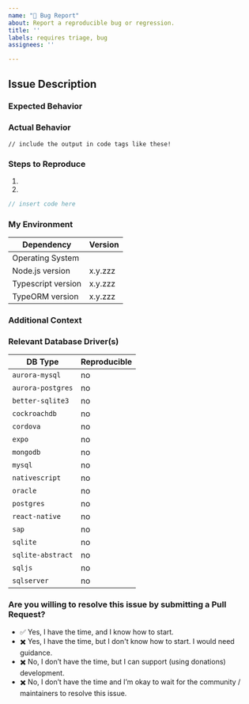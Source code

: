 ```yaml
---
name: "🐛 Bug Report"
about: Report a reproducible bug or regression.
title: ''
labels: requires triage, bug
assignees: ''

---
```


<!--
  Please follow the template.  If you don't, your issue may be closed.

  Have a question?  This is the TypeORM issue tracker - and not the right place
  for general support or questions.  Instead, check the "Support" Documentation
  on the best places to ask questions!

  https://github.com/typeorm/typeorm/blob/master/docs/support.md
-->

## Issue Description

### Expected Behavior

<!--
  A clear and concise description of what you expected to happen.
-->


### Actual Behavior

<!--
  A clear and concise description of what actually happened.

  Please wrap any error messages or output in code tags, instead of images.
-->

```
// include the output in code tags like these!
```


### Steps to Reproduce

<!--
  Your bug will be investigated much faster if we can run your code and it doesn't
  have dependencies other than TypeORM. Issues without reproduction steps or
  code examples may be closed as not actionable.

  Please try to provide a Minimal, Complete, and Verifiable example.
  http://stackoverflow.com/help/mcve
-->

1.
2.

```typescript
// insert code here
```

### My Environment

<!--
  Please add any other relevant dependencies to this table at the end.
  For example: Electron, React Native, or NestJS.
-->

| Dependency          | Version  |
| ---                 | ---      |
| Operating System    |          |
| Node.js version     | x.y.zzz  | <!-- run `node -v` to obtain this -->
| Typescript version  | x.y.zzz  | <!-- run `npm list typescript` to obtain this -->
| TypeORM version     | x.y.zzz  | <!-- run `npm list typeorm` to obtain this -->


### Additional Context

<!--
  Add any other context about the bug report here.
-->


### Relevant Database Driver(s)

<!-- Put "yes" instead of "no" to your issue's relevant databases -->

| DB Type           | Reproducible  |
|-------------------| ---           |
| `aurora-mysql`    | no            |
| `aurora-postgres` | no            |
| `better-sqlite3`  | no            |
| `cockroachdb`     | no            |
| `cordova`         | no            |
| `expo`            | no            |
| `mongodb`         | no            |
| `mysql`           | no            |
| `nativescript`    | no            |
| `oracle`          | no            |
| `postgres`        | no            |
| `react-native`    | no            |
| `sap`             | no            |
| `sqlite`          | no            |
| `sqlite-abstract` | no            |
| `sqljs`           | no            |
| `sqlserver`       | no            |


### Are you willing to resolve this issue by submitting a Pull Request?

<!-- Put "✅" (:white_check_mark:) to one of these options, left "✖️" (:heavy_multiplication_x:) others: -->

 - ✅ Yes, I have the time, and I know how to start.
 - ✖️ Yes, I have the time, but I don't know how to start. I would need guidance.
 - ✖️ No, I don’t have the time, but I can support (using donations) development.
 - ✖️ No, I don’t have the time and I’m okay to wait for the community / maintainers to resolve this issue.


<!--
  Remember that first-time contributors are welcome! 🙌
  👋 Have a great day and thank you for the bug report!
-->
